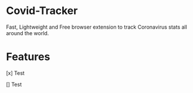 # Covid-Tracker
Fast, Lightweight and Free browser extension to track Coronavirus stats all around the world.


# Features

[x] Test

[] Test
